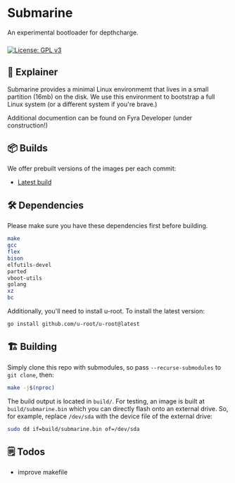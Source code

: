 <!-- <img align="left" style="vertical-align: middle" width="120" height="120" alt="Skiff Icon" src="data/icons/app.svg"> -->

# Submarine

An experimental bootloader for depthcharge.

###

[![License: GPL v3](https://img.shields.io/badge/License-GPL%20v3-blue.svg)](http://www.gnu.org/licenses/gpl-3.0)

## 📕 Explainer
Submarine provides a minimal Linux environmemt that lives in a small partition (16mb) on the disk. We use this environment to bootstrap a full Linux system (or a different system if you're brave.)

Additional documention can be found on Fyra Developer (under construction!)


## 📦 Builds

We offer prebuilt versions of the images per each commit:

- [Latest build](https://github.com/FyraLabs/submarine/blob/main/.github/workflows/build.yml)

## 🛠️ Dependencies

Please make sure you have these dependencies first before building.

```bash
make
gcc
flex
bison
elfutils-devel
parted
vboot-utils
golang
xz
bc
```

Additionally, you'll need to install u-root. To install the latest version:

```bash
go install github.com/u-root/u-root@latest
```

## 🏗️ Building

Simply clone this repo with submodules, so pass `--recurse-submodules` to `git clone`, then:

```bash
make -j$(nproc)
```

The build output is located in `build/`.
For testing, an image is built at `build/submarine.bin` which you can directly flash onto an external drive.
So, for example, replace `/dev/sda` with the device file of the external drive:

```bash
sudo dd if=build/submarine.bin of=/dev/sda
```

## 🗒️ Todos

- improve makefile

